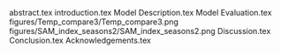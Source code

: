abstract.tex
introduction.tex
Model Description.tex
Model Evaluation.tex
figures/Temp_compare3/Temp_compare3.png
figures/SAM_index_seasons2/SAM_index_seasons2.png
Discussion.tex
Conclusion.tex
Acknowledgements.tex
